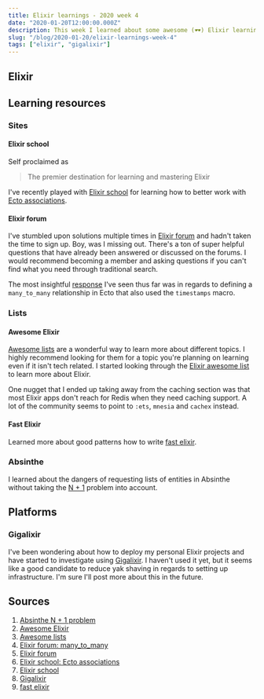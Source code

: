 ```yaml
---
title: Elixir learnings - 2020 week 4
date: "2020-01-20T12:00:00.000Z"
description: This week I learned about some awesome (🕶️) Elixir learning resources and PaaS.
slug: "/blog/2020-01-20/elixir-learnings-week-4"
tags: ["elixir", "gigalixir"]
---
```


## Elixir

## Learning resources

### Sites

#### Elixir school

Self proclaimed as

> The premier destination for learning and mastering Elixir

I've recently played with [Elixir school][elixir-school] for learning how to better work with [Ecto associations][ecto-associations].

<!-- Discuss the learning about `join_through` for default fields. -->

#### Elixir forum

I've stumbled upon solutions multiple times in [Elixir forum][elixir-forum] and hadn't taken the time to sign up. Boy, was I missing out. There's a ton of super helpful questions that have already been answered or discussed on the forums. I would recommend becoming a member and asking questions if you can't find what you need through traditional search.

The most insightful [response][elixir-forum-many-to-many] I've seen thus far was in regards to defining a `many_to_many` relationship in Ecto that also used the `timestamps` macro.

<!-- This lead me to better understand that ecto is setting defaults with the macros these aren't database triggers that are setting that.
-->

### Lists

#### Awesome Elixir

[Awesome lists][awesome-lists] are a wonderful way to learn more about different topics. I highly recommend looking for them for a topic you're planning on learning even if it isn't tech related. I started looking through the [Elixir awesome list][awesome-elixir] to learn more about Elixir.

One nugget that I ended up taking away from the caching section was that most Elixir apps don't reach for Redis when they need caching support. A lot of the community seems to point to `:ets`, `mnesia` and `cachex` instead.

#### Fast Elixir

Learned more about good patterns how to write [fast elixir][fast].

### Absinthe

I learned about the dangers of requesting lists of entities in Absinthe without taking the [N + 1][absinthe-n+1] problem into account.

## Platforms

### Gigalixir

I've been wondering about how to deploy my personal Elixir projects and have started to investigate using [Gigalixir][gigalixir]. I haven't used it yet, but it seems like a good candidate to reduce yak shaving in regards to setting up infrastructure. I'm sure I'll post more about this in the future.

## Sources

[absinthe-n+1]: https://hexdocs.pm/absinthe/ecto.html
[awesome-elixir]: https://github.com/h4cc/awesome-elixir
[awesome-lists]: https://github.com/sindresorhus/awesome/blob/master/awesome.md
[ecto-associations]: https://elixirschool.com/en/lessons/ecto/associations/
[elixir-forum-many-to-many]: https://elixirforum.com/t/ecto-many-to-many-timestamps/13791
[elixir-forum]: https://elixirforum.com/
[elixir-school]: https://elixirschool.com/en/
[fast]: https://github.com/devonestes/fast-elixir
[gigalixir]: https://gigalixir.com/

1. [Absinthe N + 1 problem][absinthe-n+1]
1. [Awesome Elixir][awesome-elixir]
1. [Awesome lists][awesome-lists]
1. [Elixir forum: many_to_many][elixir-forum-many-to-many]
1. [Elixir forum][elixir-forum]
1. [Elixir school: Ecto associations][ecto-associations]
1. [Elixir school][elixir-school]
1. [Gigalixir][gigalixir]
1. [fast elixir][fast]
